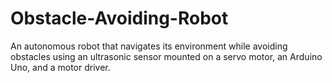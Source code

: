 # Obstacle-Avoiding-Robot
An autonomous robot that navigates its environment while avoiding obstacles using an ultrasonic sensor mounted on a servo motor, an Arduino Uno, and a motor driver. 
